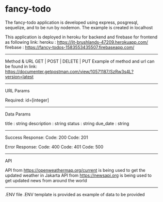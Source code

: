 # fancy-todo

The fancy-todo application is developed using express, posgresql, sequelize, and to be run by nodemon. The example is created in localhost

This application is deployed in heroku for backend and firebase for frontend as following link:
heroku : https://lit-brushlands-47209.herokuapp.com/
firebase : https://fancy-todos-1583553435507.firebaseapp.com/

------------
Method & URL 
GET | POST | DELETE | PUT
Example of method and url can be found in link: 
https://documenter.getpostman.com/view/10571187/SzRw3s4L?version=latest

-----------
URL Params

Required:
id=[integer]

-----------
Data Params

title : string
description : string
status : string
due_date : string

-----------
Success Response:
Code: 200 
Code: 201 

Error Response:
Code: 400
Code: 401
Code: 500

----------
API

API from https://openweathermap.org/current is being used to get the updated weather in Jakarta
API from https://newsapi.org is being used to get updated news from around the world

----------
.ENV 
file .ENV template is provided as example of data to be provided
